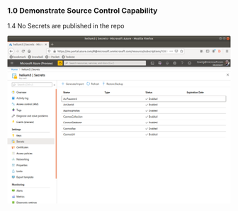 ### 1.0	 Demonstrate Source Control Capability	

1.4 No Secrets are published in the repo

![Pr with discussion](images/keyvault.png)